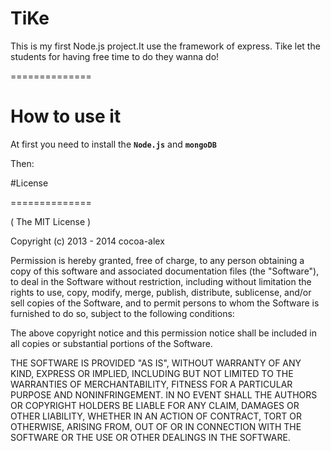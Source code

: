 # TiKe
This is my first Node.js project.It use the framework of express. Tike let the students for having free time to do they wanna do!

==============

# How to use it
At first you need to install the **`Node.js`** and **`mongoDB`**

Then:




#License

==============

( The MIT License )

Copyright (c) 2013 - 2014 cocoa-alex

Permission is hereby granted, free of charge, to any person obtaining a copy of this software and associated documentation files (the "Software"), to deal in the Software without restriction, including without limitation the rights to use, copy, modify, merge, publish, distribute, sublicense, and/or sell copies of the Software, and to permit persons to whom the Software is furnished to do so, subject to the following conditions:

The above copyright notice and this permission notice shall be included in all copies or substantial portions of the Software.

THE SOFTWARE IS PROVIDED "AS IS", WITHOUT WARRANTY OF ANY KIND, EXPRESS OR IMPLIED, INCLUDING BUT NOT LIMITED TO THE WARRANTIES OF MERCHANTABILITY, FITNESS FOR A PARTICULAR PURPOSE AND NONINFRINGEMENT. IN NO EVENT SHALL THE AUTHORS OR COPYRIGHT HOLDERS BE LIABLE FOR ANY CLAIM, DAMAGES OR OTHER LIABILITY, WHETHER IN AN ACTION OF CONTRACT, TORT OR OTHERWISE, ARISING FROM, OUT OF OR IN CONNECTION WITH THE SOFTWARE OR THE USE OR OTHER DEALINGS IN THE SOFTWARE.